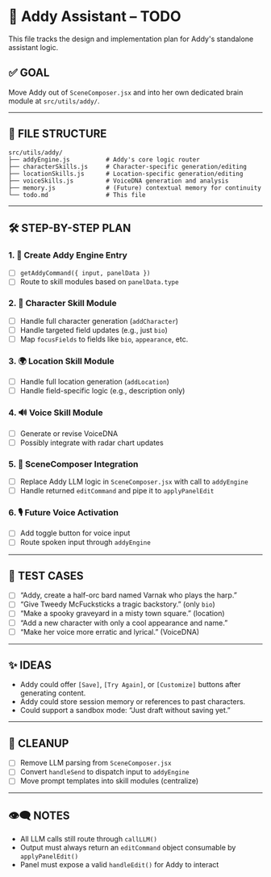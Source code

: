 # 🧠 Addy Assistant – TODO

This file tracks the design and implementation plan for Addy's standalone assistant logic.

## ✅ GOAL

Move Addy out of `SceneComposer.jsx` and into her own dedicated brain module at `src/utils/addy/`.

---

## 📁 FILE STRUCTURE

```
src/utils/addy/
├── addyEngine.js          # Addy's core logic router
├── characterSkills.js     # Character-specific generation/editing
├── locationSkills.js      # Location-specific generation/editing
├── voiceSkills.js         # VoiceDNA generation and analysis
├── memory.js              # (Future) contextual memory for continuity
└── todo.md                # This file
```

---

## 🛠️ STEP-BY-STEP PLAN

### 1. 🎯 Create Addy Engine Entry

* [ ] `getAddyCommand({ input, panelData })`
* [ ] Route to skill modules based on `panelData.type`

### 2. 🧬 Character Skill Module

* [ ] Handle full character generation (`addCharacter`)
* [ ] Handle targeted field updates (e.g., just `bio`)
* [ ] Map `focusFields` to fields like `bio`, `appearance`, etc.

### 3. 🌍 Location Skill Module

* [ ] Handle full location generation (`addLocation`)
* [ ] Handle field-specific logic (e.g., description only)

### 4. 🔊 Voice Skill Module

* [ ] Generate or revise VoiceDNA
* [ ] Possibly integrate with radar chart updates

### 5. 🔄 SceneComposer Integration

* [ ] Replace Addy LLM logic in `SceneComposer.jsx` with call to `addyEngine`
* [ ] Handle returned `editCommand` and pipe it to `applyPanelEdit`

### 6. 🎙️ Future Voice Activation

* [ ] Add toggle button for voice input
* [ ] Route spoken input through `addyEngine`

---

## 🧪 TEST CASES

* [ ] “Addy, create a half-orc bard named Varnak who plays the harp.”
* [ ] “Give Tweedy McFucksticks a tragic backstory.” (only `bio`)
* [ ] “Make a spooky graveyard in a misty town square.” (location)
* [ ] “Add a new character with only a cool appearance and name.”
* [ ] “Make her voice more erratic and lyrical.” (VoiceDNA)

---

## ✨ IDEAS

* Addy could offer `[Save]`, `[Try Again]`, or `[Customize]` buttons after generating content.
* Addy could store session memory or references to past characters.
* Could support a sandbox mode: “Just draft without saving yet.”

---

## 🧹 CLEANUP

* [ ] Remove LLM parsing from `SceneComposer.jsx`
* [ ] Convert `handleSend` to dispatch input to `addyEngine`
* [ ] Move prompt templates into skill modules (centralize)

---

## 👁️‍🗨️ NOTES

* All LLM calls still route through `callLLM()`
* Output must always return an `editCommand` object consumable by `applyPanelEdit()`
* Panel must expose a valid `handleEdit()` for Addy to interact
